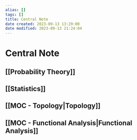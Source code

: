 ```yaml
---
alias: []
tags: []
title: Central Note
date created: 2023-09-13 13:29:00
date modified: 2023-09-13 21:24:04
---
```


# Central Note

## [[Probability Theory]]

## [[Statistics]]

## [[MOC - Topology|Topology]]

## [[MOC - Functional Analysis|Functional Analysis]]